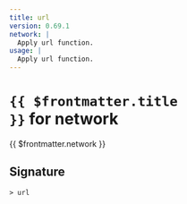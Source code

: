 ```yaml
---
title: url
version: 0.69.1
network: |
  Apply url function.
usage: |
  Apply url function.
---
```


# <code>{{ $frontmatter.title }}</code> for network

<div class='command-title'>{{ $frontmatter.network }}</div>

## Signature

```> url ```
